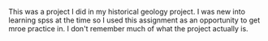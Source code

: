 This was a project I did in my historical geology project. I was new into learning spss at the time so I used this assignment as an opportunity to get mroe practice in. I don't remember much of what the project actually is.
